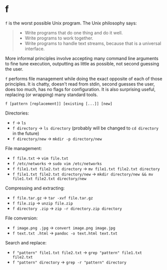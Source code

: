 # f

`f` is the worst possible Unix program. The Unix philosophy says:

> - Write programs that do one thing and do it well.
> - Write programs to work together.
> - Write programs to handle text streams, because that is a universal interface.

More informal principles involve accepting many command line arguments to fine tune execution, outputting as little as possible, not second guessing the user.

`f` performs file management while doing the exact opposite of each of those principles. It is chatty, doesn't read from stdin, second guesses the user, does too much, has no flags for configuration. It is also surprising useful, replacing (or wrapping) many standard tools.

    f [pattern [replacement]] [existing [...]] [new]

Directories:

- `f` -> `ls` 
- `f directory` -> `ls directory` (probably will be changed to `cd directory` in the future)
- `f directory/new` -> `mkdir -p directory/new`

File management:

- `f file.txt` -> `vim file.txt`
- `f /etc/networks` -> `sudo vim /etc/networks`
- `f file1.txt file2.txt directory` -> `mv file1.txt file2.txt directory`
- `f file1.txt file2.txt directory/new` -> `mkdir directory/new && mv file1.txt file2.txt directory/new`

Compressing and extracting:

- `f file.tar.gz` -> `tar -xvf file.tar.gz`
- `f file.zip` -> `unzip file.zip`
- `f directory .zip` -> `zip -r directory.zip directory`

File conversion:

- `f image.png .jpg` -> `convert image.png image.jpg`
- `f text.txt .html` -> `pandoc -o text.html text.txt`

Search and replace:
- `f "pattern" file1.txt file2.txt` -> `grep "pattern" file1.txt file2.txt`
- `f "pattern" directory` -> `grep -r "pattern" directory`

